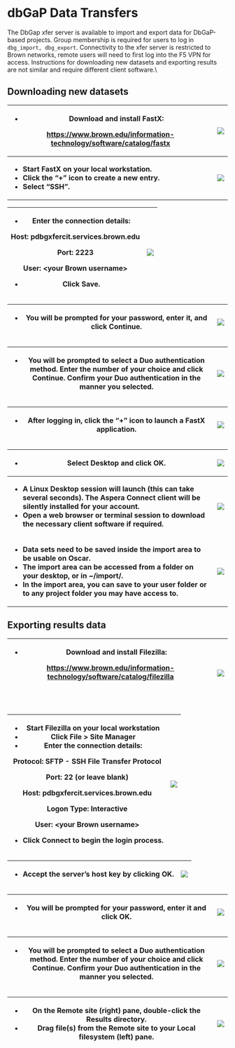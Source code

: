 # dbGaP Data Transfers

The DbGap xfer server is available to import and export data for DbGaP-based projects. Group membership is required for users to log in `dbg_import, dbg_export`. Connectivity to the xfer server is restricted to Brown networks, remote users will need to first log into the F5 VPN for access. Instructions for downloading new datasets and exporting results are not similar and require different client software.\


## **Downloading new datasets**

| <ul><li><strong>Download and install FastX:</strong></li></ul><p><a href="https://www.brown.edu/information-technology/software/catalog/fastx"><strong>https://www.brown.edu/information-technology/software/catalog/fastx</strong></a></p> | ![](https://lh3.googleusercontent.com/SAr8EuKwBKJzZdYss\_hdZ9s7hZ1BnfIHfjTyy61MOXy3XriFqqVowbqK5TwfD7FPAEAfS2Xvgwyh7goP3TWyKOEIGcJYeyBbh1RWxXYsPlNwcz5ZQj7mtyofVsnZ\_Goj\_\_i2bBU7) |
| ------------------------------------------------------------------------------------------------------------------------------------------------------------------------------------------------------------------------------------------- | ----------------------------------------------------------------------------------------------------------------------------------------------------------------------------------- |
| <ul><li><strong>Start FastX on your local workstation.</strong></li><li><strong>Click the “+” icon to create a new entry.</strong> </li><li><strong>Select “SSH”.</strong></li></ul>                                                        | ![](https://lh3.googleusercontent.com/BK2fI5qN9HKwXVd6UBWa6y21ClJ-PLl110kpwDcbDvdkuMZVTgwE\_dOLikldFRH5z3OV20GIUonytbhYgvAwMfXj17F1K8JmZTNA1Q-9CvUybPn9fgpXsNmNkJuTkC18pQ9-7O9W)    |

| <ul><li><strong>Enter the connection details:</strong></li></ul><p> <strong>Host: pdbgxfercit.services.brown.edu</strong></p><p> <strong>Port: 2223</strong></p><p><strong>User: &#x3C;your Brown username></strong><br></p><ul><li><strong>Click Save.</strong></li></ul> | ![](https://lh4.googleusercontent.com/F6ewGjC1BZg3gXHtWTaBrCCOpMMky7ZuAmbK4VSKGmzrbwSPMDrYfc2vmssJ3RktmrBcmftkF5\_4MZZgnWU9zk45HRqHWkz2w-nwbkKqvGD6py3GMQYS9AcjDZ0PmB0JHBhnBwM1) |
| -------------------------------------------------------------------------------------------------------------------------------------------------------------------------------------------------------------------------------------------------------------------------- | -------------------------------------------------------------------------------------------------------------------------------------------------------------------------------- |

| <ul><li><strong>You will be prompted for your password, enter it, and click Continue.</strong></li></ul> | ![](https://lh5.googleusercontent.com/Menz\_ixda\_tUZnlEIit4hsMqz7TSSXBchjhMfh0lJtFhO7hPu5SPO68MeDnvOExCXdwNABp3MMF5jCr8WUdzxIqa-xmQzXrJ4j8DsQN7pwircH3x5wWGQMAvrnGUuV4pfbdc7H4V) |
| -------------------------------------------------------------------------------------------------------- | --------------------------------------------------------------------------------------------------------------------------------------------------------------------------------- |

| <ul><li><strong>You will be prompted to select a Duo authentication method. Enter the number of your choice and click Continue. Confirm your Duo authentication in the manner you selected.</strong></li></ul> | ![](https://lh5.googleusercontent.com/aDmwwybTlQ4uiUkybwlIiAc64oyzcvurQrcKn6Nv4Zn7hy3znCxHAlw7zAw6V-sCquvNef9Wwup8tg76-rYNg51k4Nolfji2hCoHsSeS7KEyAAnOU5bGOax2x\_Q033h\_VceLr8ba) |
| -------------------------------------------------------------------------------------------------------------------------------------------------------------------------------------------------------------- | --------------------------------------------------------------------------------------------------------------------------------------------------------------------------------- |

| <ul><li><strong>After logging in, click the “+” icon to launch a FastX application.</strong></li></ul> | ![](https://lh4.googleusercontent.com/7NU0Cxoz2fzoYTHwuchtZ9LC0DUhGI4Hz2Kq12fqbYVdmbR152XQ45NHuZ7skii8Cgo\_Yhr0ht1LRAwCLloMQoVoiNsrSzt\_906q9yQho9Zo-ya3LO\_IUqjxMTZfr-OY35Cjwit\_) |
| ------------------------------------------------------------------------------------------------------ | ----------------------------------------------------------------------------------------------------------------------------------------------------------------------------------- |

| <ul><li><strong>Select Desktop and click OK.</strong></li></ul>                                                                                                                                                                                                                                                                                      | ![](https://lh4.googleusercontent.com/2eqO3uhs6xc-Sr1Pbi4ZNMQ12MGNUwgh7wDauCWFMBlO0QZBPgcqjYE1f2FqWIdfIGv1OGR9YyRIgvt69ZzbGMvEMBejMZAF3EJY\_y\_gnRDTWcXq3kb6OBC-MHPcGgudLABQ\_nKU) |
| ---------------------------------------------------------------------------------------------------------------------------------------------------------------------------------------------------------------------------------------------------------------------------------------------------------------------------------------------------- | ---------------------------------------------------------------------------------------------------------------------------------------------------------------------------------- |
| <ul><li><strong>A Linux Desktop session will launch (this can take several seconds). The Aspera Connect client will be silently installed for your account.</strong> </li><li><strong>Open a web browser or terminal session to download the necessary client software if required.</strong></li></ul>                                               | ![](https://lh4.googleusercontent.com/aVQE8RonB94884UDXb6rJvBeVX1JwVaXMS8P6arDTdt1x6QvGQniZ-UCWUiJ80y6FmkryHF2TwcykFO688wEUb-HeSEVf3X7knvIRrw9Y0N6R5f5zZywgLm7KjOPajNmyxbzyt6y)    |
| <ul><li><strong>Data sets need to be saved inside the import area to be usable on Oscar.</strong> </li><li><strong>The import area can be accessed from a folder on your desktop, or in ~/import/.</strong></li><li><strong>In the import area, you can save to your user folder or to any project folder you may have access to.</strong></li></ul> | ![](https://lh4.googleusercontent.com/DuAxgi7AAwyJjg4kBH3UF2PVvPRb\_Yp6m26QNSb8IdrZz6q7-b\_7Z6ePrl5kch-395GJ8IuDXgK05IbKaMoh3j8li0ki5zf6kxc5ijdCOs5iSsDubSdK\_H8pMah4wmaB3ksxjOi6) |

## **Exporting results data**

| <ul><li><strong>Download and install Filezilla:</strong></li></ul><p><a href="https://www.brown.edu/information-technology/software/catalog/filezilla"><strong>https://www.brown.edu/information-technology/software/catalog/filezilla</strong></a><br><br><br></p> | ![](https://lh5.googleusercontent.com/wEAD1yN3OpoP95NVZRXCEElUSaeaWTXfcawUyqZfSmQgDGfCHuIhbMq6wbiYA4XQK3uivfcQme7nDELWPA15EHb2R9i4injmKtyWu2Tvga-UuEhMhb6RnITuTTgpX9jWpmqWON-y) |
| ------------------------------------------------------------------------------------------------------------------------------------------------------------------------------------------------------------------------------------------------------------------- | ------------------------------------------------------------------------------------------------------------------------------------------------------------------------------- |

| <ul><li><strong>Start Filezilla on your local workstation</strong></li><li><strong>Click File > Site Manager</strong></li><li><strong>Enter the connection details:</strong></li></ul><p> <strong>Protocol: SFTP - SSH File Transfer Protocol</strong></p><p> <strong>Port: 22 (or leave blank)</strong></p><p> <strong>Host: pdbgxfercit.services.brown.edu</strong></p><p> <strong>Logon Type: Interactive</strong></p><p> <strong>User: &#x3C;your Brown username></strong><br></p><ul><li><strong>Click Connect to begin the login process.</strong></li></ul> | ![](https://lh6.googleusercontent.com/s\_NVC0X\_D-1-4cVuPWVOQfUGgps4emJ9EhTko\_dp5a8lFat4SHvjLRoB0YhLE8lvcLMjyNnt8IDWrDtgiedfoBwNfUmmJA3OlfnASnYpiBpBYXyVF9vcVB4aWGI4RCNRvAkAQ8r-) |
| ------------------------------------------------------------------------------------------------------------------------------------------------------------------------------------------------------------------------------------------------------------------------------------------------------------------------------------------------------------------------------------------------------------------------------------------------------------------------------------------------------------------------------------------------------------------ | ---------------------------------------------------------------------------------------------------------------------------------------------------------------------------------- |

| <ul><li><strong>Accept the server’s host key by clicking OK.</strong></li></ul> | ![](https://lh6.googleusercontent.com/MSyt76YFpLZlGY1l0961oNVm3Rkl0tcag0rXkj0u63OhUGZ8U9DvQNSSUaUxvhSoIsyNdSZtBlwq5eCXQjGtJzbpe\_vPP5z\_maDeIDUtJwSHLKQav7eRAFmZVCTB2S61aEQ87\_7L) |
| ------------------------------------------------------------------------------- | ---------------------------------------------------------------------------------------------------------------------------------------------------------------------------------- |

| <ul><li><strong>You will be prompted for your password, enter it and click OK.</strong></li></ul> | ![](https://lh5.googleusercontent.com/7qVYgtBkuFE8y9ftgCzgmW\_kHXk1KyaMvtk-i\_IaL6UKfqZJTP4xMEvi10VpL\_9Ptuj57YWVcofy2FLhMwagXq0AvqmLd2kd6O0OKd0a0JS855BsrB9Kg-z0yVSJHNq\_X0l66IiW) |
| ------------------------------------------------------------------------------------------------- | ----------------------------------------------------------------------------------------------------------------------------------------------------------------------------------- |

| <ul><li><strong>You will be prompted to select a Duo authentication method. Enter the number of your choice and click Continue. Confirm your Duo authentication in the manner you selected.</strong></li></ul> | ![](https://lh5.googleusercontent.com/1sm2lQ4vLKHZSJYRLTcP7vsYqcNwjxUdqy7R4Kik8lPwQ0JymcFtukF2M2l3nZDWAb8fOxwujFKRTwevXymXEeCx3WuN-RFM3chRJFrltdQmQNC2YNZQib0YQevBCTbOK1QAjnUB) |
| -------------------------------------------------------------------------------------------------------------------------------------------------------------------------------------------------------------- | ------------------------------------------------------------------------------------------------------------------------------------------------------------------------------- |

| <ul><li><strong>On the Remote site (right) pane, double-click the Results directory.</strong></li><li><strong>Drag file(s) from the Remote site to your Local filesystem (left) pane.</strong></li></ul> | ![](https://lh4.googleusercontent.com/hjqTCXtVm7LhwKHFHhNJLcIfKN7X2j\_tYG-cuMB\_07Gq6dVdC6ElxB1tyHuvj02qDE5-IbQoPtFJYVkjPUJXwXlOH0xujsn89wa07V1p81rALTG2rztTMk3b8wlC5Gb8Kc\_aLjdo) |
| -------------------------------------------------------------------------------------------------------------------------------------------------------------------------------------------------------- | ---------------------------------------------------------------------------------------------------------------------------------------------------------------------------------- |
